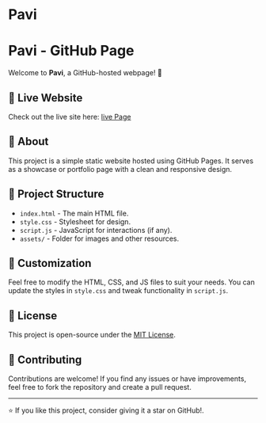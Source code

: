 # Pavi
# Pavi - GitHub Page

Welcome to **Pavi**, a GitHub-hosted webpage! 🚀

## 🔗 Live Website
Check out the live site here: [live Page](https://sanjay-sp-86.github.io/Pavi/)

## 📌 About
This project is a simple static website hosted using GitHub Pages. It serves as a showcase or portfolio page with a clean and responsive design.

## 📂 Project Structure
- `index.html` - The main HTML file.
- `style.css` - Stylesheet for design.
- `script.js` - JavaScript for interactions (if any).
- `assets/` - Folder for images and other resources.

## 🎨 Customization
Feel free to modify the HTML, CSS, and JS files to suit your needs. You can update the styles in `style.css` and tweak functionality in `script.js`.

## 📜 License
This project is open-source under the [MIT License](LICENSE).

## 🤝 Contributing
Contributions are welcome! If you find any issues or have improvements, feel free to fork the repository and create a pull request.

---
⭐ If you like this project, consider giving it a star on GitHub!.

